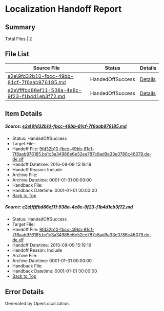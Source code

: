 # <a name='report-top'></a> Localization Handoff Report

## Summary
 Total Files | 2

## File List
 Source File | Status | Details 
 ----------- | ------ | ------- 
 [e2e\9fd32b10-fbcc-49bb-81cf-7f6aab976185.md](https://github.com/OpenLocalizationTestOrg/oltest/blob/406a9a3e1097f1395dbfb0f5b1506db2884a269d/e2e/9fd32b10-fbcc-49bb-81cf-7f6aab976185.md) | HandedOffSuccess | [Details](#4de21c33fba4db7c8d65261be7ad4f88b8a5b8111)
 [e2e\ffffbd86ef11-538a-4e8c-9f23-f1b4d1eb3f72.md](https://github.com/OpenLocalizationTestOrg/oltest/blob/406a9a3e1097f1395dbfb0f5b1506db2884a269d/e2e/ffffbd86ef11-538a-4e8c-9f23-f1b4d1eb3f72.md) | HandedOffSuccess | [Details](#4de21c33fba4db7c8d65261be7ad4f88b8a5b8112)

## Item Details
##### <a name='4de21c33fba4db7c8d65261be7ad4f88b8a5b8111'></a> Source: [e2e\9fd32b10-fbcc-49bb-81cf-7f6aab976185.md](https://github.com/OpenLocalizationTestOrg/oltest/blob/406a9a3e1097f1395dbfb0f5b1506db2884a269d/e2e/9fd32b10-fbcc-49bb-81cf-7f6aab976185.md)
* Status: HandedOffSuccess
* Target File: 
* Handoff File: [9fd32b10-fbcc-49bb-81cf-7f6aab976185.be1c3a34986e6e52ee787c8ad9a33e0786c46079.de-de.xlf](https://github.com/OpenLocalizationTestOrg/olhandoff-e2e/blob/156b8050f87342c6c605b35dae16be0d82b5b708/ol-handoff/OpenLocalizationTestOrg/ol-test-dede/ci/ht/9fd32b10-fbcc-49bb-81cf-7f6aab976185.be1c3a34986e6e52ee787c8ad9a33e0786c46079.de-de.xlf)
* Handoff Datetime: 2016-08-09 15:19:19
* Handoff Reason: Include
* Archive File: 
* Archive Datetime: 0001-01-01 00:00:00
* Handback File: 
* Handback Datetime: 0001-01-01 00:00:00
* [Back to Top](#report-top)

##### <a name='4de21c33fba4db7c8d65261be7ad4f88b8a5b8112'></a> Source: [e2e\ffffbd86ef11-538a-4e8c-9f23-f1b4d1eb3f72.md](https://github.com/OpenLocalizationTestOrg/oltest/blob/406a9a3e1097f1395dbfb0f5b1506db2884a269d/e2e/ffffbd86ef11-538a-4e8c-9f23-f1b4d1eb3f72.md)
* Status: HandedOffSuccess
* Target File: 
* Handoff File: [9fd32b10-fbcc-49bb-81cf-7f6aab976185.be1c3a34986e6e52ee787c8ad9a33e0786c46079.de-de.xlf](https://github.com/OpenLocalizationTestOrg/olhandoff-e2e/blob/156b8050f87342c6c605b35dae16be0d82b5b708/ol-handoff/OpenLocalizationTestOrg/ol-test-dede/ci/ht/9fd32b10-fbcc-49bb-81cf-7f6aab976185.be1c3a34986e6e52ee787c8ad9a33e0786c46079.de-de.xlf)
* Handoff Datetime: 2016-08-09 15:19:19
* Handoff Reason: Include
* Archive File: 
* Archive Datetime: 0001-01-01 00:00:00
* Handback File: 
* Handback Datetime: 0001-01-01 00:00:00
* [Back to Top](#report-top)


## Error Details

Generated by OpenLocalization.

